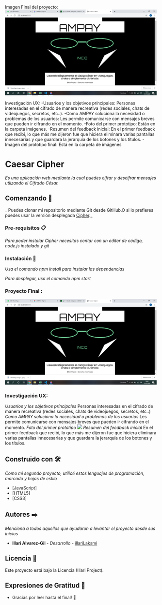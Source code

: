

Imagen Final del proyecto:
<img src="/images/version final.png" width="500">

Investigación UX:
-Usuarios y los objetivos príncipales: 
Personas interesadas en el cifrado de manera recreativa (redes sociales, chats de videojuegos, secretos, etc..).
-Como AMPAY soluciona la necesidad o problemas de los usuarios: 
Les permite comunicarse con mensajes breves  que pueden ir cifrando en el momento.
-Foto del primer prototipo: 
Están en la carpeta imágenes.
-Resumen del feedback inicial:
En el primer feedback que recibí, lo que más me dijeron fue que hiciera eliminara varias pantallas innecesarias y que guardara la jerarquía de los botones y los títulos.
-Imagen del prototipo final: 
Está en la carpeta de imágenes


# Caesar Cipher

_Es una aplicación web mediante la cual puedes cifrar y descifrar mensajes utlizando el Cifrado César._

## Comenzando 🚀

_ Puedes clonar mi repositorio mediante Git desde GitHub.O si lo prefieres puedes usar la versión desplegada [Cipher](https://illarilaksmi.github.io/LIM013-cipher/src/)._


### Pre-requisitos 📋

_Para poder instalar Cipher necesitas contar con un editor de código, node.js instalado y git_


### Instalación 🔧

_Usa el comando npm install para instalar las dependencias_

_Para desplegar, usa el comando npm start_
### Proyecto Final :
<img src="/images/version final.png" width="500">

### Investigación UX:
_Usuarios y los objetivos príncipales_
Personas interesadas en el cifrado de manera recreativa (redes sociales, chats de videojuegos, secretos, etc..)
_Como AMPAY soluciona la necesidad o problemas de los usuarios_ 
Les permite comunicarse con mensajes breves  que pueden ir cifrando en el momento.
_Foto del primer prototipo_ 
<img src="/images/prototipo.jpg" width="500">
_Resumen del feedback inicial_
En el primer feedback que recibí, lo que más me dijeron fue que hiciera eliminara varias pantallas innecesarias y que guardara la jerarquía de los botones y los títulos.

## Construido con 🛠️

_Como mi segundo proyecto, utilicé estos lenguajes de programación, marcado y hojas de estilo_

* [JavaScript]
* [HTML5]
* [CSS3]

## Autores ✒️

_Menciona a todos aquellos que ayudaron a levantar el proyecto desde sus inicios_

* **Illari Alvarez-Gil** - *Desarrollo* - [illariLaksmi](https://github.com/illariLaksmi)

## Licencia 📄

Este proyecto está bajo la Licencia (Illari Project).

## Expresiones de Gratitud 🎁

* Gracias por leer hasta el final! 📢
